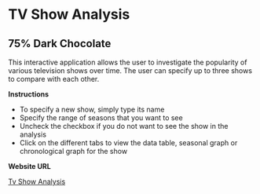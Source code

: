 # **TV Show Analysis**  
## 75% Dark Chocolate

This interactive application allows the user to investigate the popularity of various television shows over time. The user can specify up to three shows to compare with each other.

**Instructions**

- To specify a new show, simply type its name
- Specify the range of seasons that you want to see
- Uncheck the checkbox if you do not want to see the show in the analysis
- Click on the different tabs to view the data table, seasonal graph or chronological graph for the show

**Website URL**

[Tv Show Analysis](https://amogh.shinyapps.io/tv_show_analysis/)
